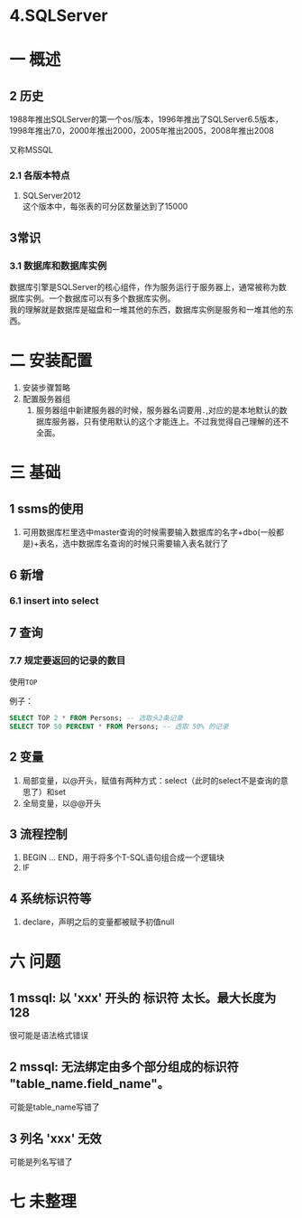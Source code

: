 # 4.SQLServer

# 一 概述
## 2 历史
1988年推出SQLServer的第一个os/版本，1996年推出了SQLServer6.5版本，1998年推出7.0，2000年推出2000，2005年推出2005，2008年推出2008  

又称MSSQL

### 2.1 各版本特点
1. SQLServer2012  
这个版本中，每张表的可分区数量达到了15000

## 3常识
### 3.1 数据库和数据库实例
数据库引擎是SQLServer的核心组件，作为服务运行于服务器上，通常被称为数据库实例。一个数据库可以有多个数据库实例。  
我的理解就是数据库是磁盘和一堆其他的东西，数据库实例是服务和一堆其他的东西。

# 二 安装配置
1. 安装步骤暂略
2. 配置服务器组
    1. 服务器组中新建服务器的时候，服务器名词要用`.`,对应的是本地默认的数据库服务器，只有使用默认的这个才能连上。不过我觉得自己理解的还不全面。
    
# 三 基础
## 1 ssms的使用
1. 可用数据库栏里选中master查询的时候需要输入数据库的名字+dbo(一般都是)+表名，选中数据库名查询的时候只需要输入表名就行了

## 6 新增
### 6.1 insert into select

## 7 查询
### 7.7 规定要返回的记录的数目
使用`TOP`

例子：
```sql
SELECT TOP 2 * FROM Persons; -- 选取头2条记录
SELECT TOP 50 PERCENT * FROM Persons; -- 选取 50% 的记录
```

## 2 变量
1. 局部变量，以@开头，赋值有两种方式：select（此时的select不是查询的意思了）和set
2. 全局变量，以@@开头

## 3 流程控制
1. BEGIN ... END，用于将多个T-SQL语句组合成一个逻辑块
2. IF

## 4 系统标识符等
1. declare，声明之后的变量都被赋予初值null

# 六 问题
## 1 mssql: 以 'xxx' 开头的 标识符 太长。最大长度为128
很可能是语法格式错误

## 2 mssql: 无法绑定由多个部分组成的标识符 "table_name.field_name"。
可能是table_name写错了

## 3  列名 'xxx' 无效
可能是列名写错了


# 七 未整理